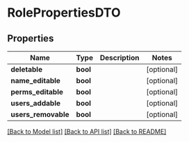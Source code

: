 # RolePropertiesDTO

## Properties
Name | Type | Description | Notes
------------ | ------------- | ------------- | -------------
**deletable** | **bool** |  | [optional] 
**name_editable** | **bool** |  | [optional] 
**perms_editable** | **bool** |  | [optional] 
**users_addable** | **bool** |  | [optional] 
**users_removable** | **bool** |  | [optional] 

[[Back to Model list]](../README.md#documentation-for-models) [[Back to API list]](../README.md#documentation-for-api-endpoints) [[Back to README]](../README.md)


